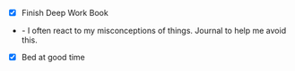 
* [X] Finish Deep Work Book
* \- I often react to my misconceptions of things. Journal to help me avoid this.
* [X] Bed at good time